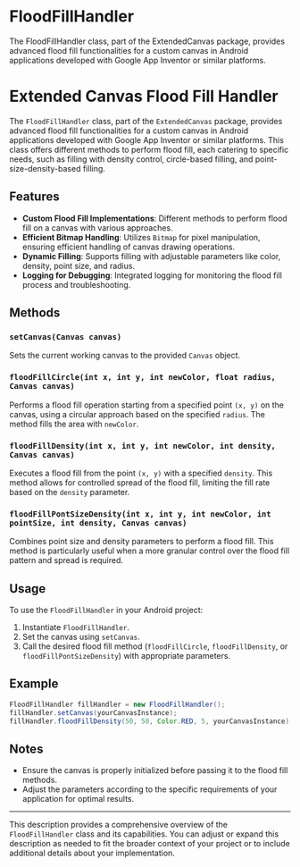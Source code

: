 # FloodFillHandler
The FloodFillHandler class, part of the ExtendedCanvas package, provides advanced flood fill functionalities for a custom canvas in Android applications developed with Google App Inventor or similar platforms.


# Extended Canvas Flood Fill Handler

The `FloodFillHandler` class, part of the `ExtendedCanvas` package, provides advanced flood fill functionalities for a custom canvas in Android applications developed with Google App Inventor or similar platforms. This class offers different methods to perform flood fill, each catering to specific needs, such as filling with density control, circle-based filling, and point-size-density-based filling.

## Features

- **Custom Flood Fill Implementations**: Different methods to perform flood fill on a canvas with various approaches.
- **Efficient Bitmap Handling**: Utilizes `Bitmap` for pixel manipulation, ensuring efficient handling of canvas drawing operations.
- **Dynamic Filling**: Supports filling with adjustable parameters like color, density, point size, and radius.
- **Logging for Debugging**: Integrated logging for monitoring the flood fill process and troubleshooting.

## Methods

### `setCanvas(Canvas canvas)`

Sets the current working canvas to the provided `Canvas` object.

### `floodFillCircle(int x, int y, int newColor, float radius, Canvas canvas)`

Performs a flood fill operation starting from a specified point `(x, y)` on the canvas, using a circular approach based on the specified `radius`. The method fills the area with `newColor`.

### `floodFillDensity(int x, int y, int newColor, int density, Canvas canvas)`

Executes a flood fill from the point `(x, y)` with a specified `density`. This method allows for controlled spread of the flood fill, limiting the fill rate based on the `density` parameter.

### `floodFillPontSizeDensity(int x, int y, int newColor, int pointSize, int density, Canvas canvas)`

Combines point size and density parameters to perform a flood fill. This method is particularly useful when a more granular control over the flood fill pattern and spread is required.

## Usage

To use the `FloodFillHandler` in your Android project:

1. Instantiate `FloodFillHandler`.
2. Set the canvas using `setCanvas`.
3. Call the desired flood fill method (`floodFillCircle`, `floodFillDensity`, or `floodFillPontSizeDensity`) with appropriate parameters.

## Example

```java
FloodFillHandler fillHandler = new FloodFillHandler();
fillHandler.setCanvas(yourCanvasInstance);
fillHandler.floodFillDensity(50, 50, Color.RED, 5, yourCanvasInstance);
```

## Notes

- Ensure the canvas is properly initialized before passing it to the flood fill methods.
- Adjust the parameters according to the specific requirements of your application for optimal results.

---

This description provides a comprehensive overview of the `FloodFillHandler` class and its capabilities. You can adjust or expand this description as needed to fit the broader context of your project or to include additional details about your implementation.